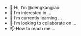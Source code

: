 - 👋 Hi, I’m @dengkangjiao
- 👀 I’m interested in ...
- 🌱 I’m currently learning ...
- 💞️ I’m looking to collaborate on ...
- 📫 How to reach me ...

<!---
dengkangjiao/dengkangjiao is a ✨ special ✨ repository because its `README.md` (this file) appears on your GitHub profile.
You can click the Preview link to take a look at your changes.
--->
